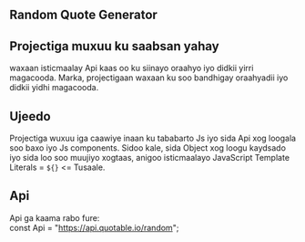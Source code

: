 ## Random Quote Generator 

## Projectiga muxuu ku saabsan yahay 

waxaan isticmaalay Api kaas oo ku siinayo oraahyo iyo didkii yirri magacooda. Marka, projectigaan waxaan ku soo bandhigay oraahyadii iyo didkii yidhi magacooda.

## Ujeedo

Projectiga wuxuu iga caawiye inaan ku tababarto Js iyo sida Api xog loogala soo baxo iyo Js components. Sidoo kale, sida Object xog loogu kaydsado iyo sida loo soo muujiyo xogtaas, anigoo isticmaalayo   JavaScript Template Literals =  `${}`   <= Tusaale.


## Api
Api ga kaama rabo fure:   
const Api = "https://api.quotable.io/random";